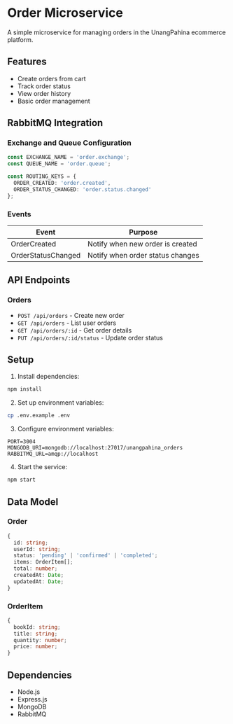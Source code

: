 # Order Microservice

A simple microservice for managing orders in the UnangPahina ecommerce platform.

## Features

- Create orders from cart
- Track order status
- View order history
- Basic order management

## RabbitMQ Integration

### Exchange and Queue Configuration
```typescript
const EXCHANGE_NAME = 'order.exchange';
const QUEUE_NAME = 'order.queue';

const ROUTING_KEYS = {
  ORDER_CREATED: 'order.created',
  ORDER_STATUS_CHANGED: 'order.status.changed'
};
```

### Events
| Event | Purpose |
|-------|---------|
| OrderCreated | Notify when new order is created |
| OrderStatusChanged | Notify when order status changes |

## API Endpoints

### Orders
- `POST /api/orders` - Create new order
- `GET /api/orders` - List user orders
- `GET /api/orders/:id` - Get order details
- `PUT /api/orders/:id/status` - Update order status

## Setup

1. Install dependencies:
```bash
npm install
```

2. Set up environment variables:
```bash
cp .env.example .env
```

3. Configure environment variables:
```
PORT=3004
MONGODB_URI=mongodb://localhost:27017/unangpahina_orders
RABBITMQ_URL=amqp://localhost
```

4. Start the service:
```bash
npm start
```

## Data Model

### Order
```typescript
{
  id: string;
  userId: string;
  status: 'pending' | 'confirmed' | 'completed';
  items: OrderItem[];
  total: number;
  createdAt: Date;
  updatedAt: Date;
}
```

### OrderItem
```typescript
{
  bookId: string;
  title: string;
  quantity: number;
  price: number;
}
```

## Dependencies

- Node.js
- Express.js
- MongoDB
- RabbitMQ
